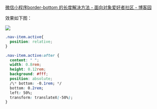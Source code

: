 [微信小程序border-bottom 的长度解决方法 - 面向对象爱好者社区 - 博客园](https://www.cnblogs.com/QW-lzm/p/12940738.html) 

 效果如下图：

![](https://img2020.cnblogs.com/blog/1161017/202005/1161017-20200523012322623-198921225.png)

```css
.nav-item.active{
  position: relative;
}

.nav-item.active:after {
  content: " ";
  width: 0.8rem;
  height: 0.12rem;
  background: #fff;
  position: absolute;
  /\* bottom: -0.1rem; */
  bottom: 0.2rem;
  left: 50%;
  transform: translateX(-50%);
}